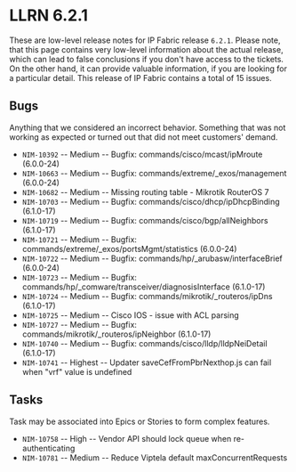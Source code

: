 # LLRN 6.2.1

These are low-level release notes for IP Fabric release `6.2.1`. Please note, that this page contains very low-level information about the actual release, which can lead to false conclusions if you don't have access to the tickets. On the other hand, it can provide valuable information, if you are looking for a particular detail. This release of IP Fabric contains a total of 15 issues.

## Bugs

Anything that we considered an incorrect behavior. Something that was not working as expected or turned out that did not meet customers' demand.

- `NIM-10392` -- Medium -- Bugfix: commands/cisco/mcast/ipMroute (6.0.0-24)
- `NIM-10663` -- Medium -- Bugfix: commands/extreme/_exos/management (6.0.0-24)
- `NIM-10682` -- Medium -- Missing routing table - Mikrotik RouterOS 7
- `NIM-10703` -- Medium -- Bugfix: commands/cisco/dhcp/ipDhcpBinding (6.1.0-17)
- `NIM-10719` -- Medium -- Bugfix: commands/cisco/bgp/allNeighbors (6.1.0-17)
- `NIM-10721` -- Medium -- Bugfix: commands/extreme/_exos/portsMgmt/statistics (6.0.0-24)
- `NIM-10722` -- Medium -- Bugfix: commands/hp/_arubasw/interfaceBrief (6.0.0-24)
- `NIM-10723` -- Medium -- Bugfix: commands/hp/_comware/transceiver/diagnosisInterface (6.1.0-17)
- `NIM-10724` -- Medium -- Bugfix: commands/mikrotik/_routeros/ipDns (6.1.0-17)
- `NIM-10725` -- Medium -- Cisco IOS - issue with ACL parsing
- `NIM-10727` -- Medium -- Bugfix: commands/mikrotik/_routeros/ipNeighbor (6.1.0-17)
- `NIM-10740` -- Medium -- Bugfix: commands/cisco/lldp/lldpNeiDetail (6.1.0-17)
- `NIM-10741` -- Highest -- Updater saveCefFromPbrNexthop.js can fail when "vrf" value is undefined

## Tasks

Task may be associated into Epics or Stories to form complex features.

- `NIM-10758` -- High -- Vendor API should lock queue when re-authenticating
- `NIM-10781` -- Medium -- Reduce Viptela default maxConcurrentRequests

